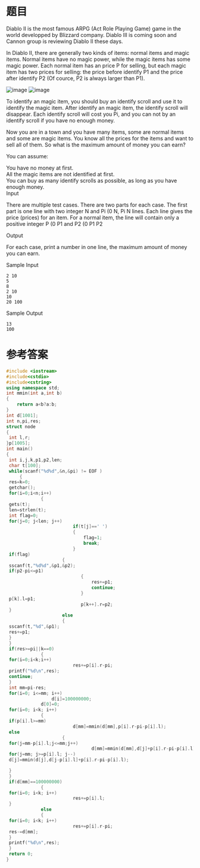 # 题目
Diablo II is the most famous ARPG (Act Role Playing Game) game in the world developped by Blizzard company. Diablo III is coming soon and Cannon group is reviewing Diablo II these days.

In Diablo II, there are generally two kinds of items: normal items and magic items. Normal items have no magic power, while the magic items has some magic power. Each normal item has an price P for selling, but each magic item has two prices for selling: the price before identify P1 and the price after identify P2 (Of cource, P2 is always larger than P1).

![image](https://user-images.githubusercontent.com/59190045/124579918-2c94dc00-de82-11eb-8800-4c8619e942dc.png)    ![image](https://user-images.githubusercontent.com/59190045/124579932-30c0f980-de82-11eb-93ec-1c2ceb0e6bd0.png)

To identify an magic item, you should buy an identify scroll and use it to identify the magic item. After identify an magic item, the identify scroll will disappear. Each identify scroll will cost you Pi, and you can not by an identify scroll if you have no enough money.

Now you are in a town and you have many items, some are normal items and some are magic items. You know all the prices for the items and want to sell all of them. So what is the maximum amount of money you can earn?

You can assume:

You have no money at first.<br>
All the magic items are not identified at first.<br>
You can buy as many identify scrolls as possible, as long as you have enough money.<br>
Input

There are multiple test cases. There are two parts for each case. The first part is one line with two integer N and Pi (0 N, Pi N lines. Each line gives the price (prices) for an item. For a normal item, the line will contain only a positive integer P (0 P1 and P2 (0 P1 P2

Output

For each case, print a number in one line, the maximum amount of money you can earn.

Sample Input
```
2 10
5
8
2 10
10
20 100
```
Sample Output
```
13
100
```
# 参考答案
```c++
#include <iostream>
#include<cstdio>
#include<cstring>
using namespace std;
int mmin(int a,int b)
{
	return a<b?a:b;
}
int d[1001];
int n,pi,res;
struct node
{
 int l,r;
}p[1005];
int main()
{
 int i,j,k,p1,p2,len;
 char t[100];
 while(scanf("%d%d",&n,&pi) != EOF )
	 {
 res=k=0;
 getchar();
 for(i=0;i<n;i++) 
			 {
 gets(t);
 len=strlen(t); 
 int flag=0;
 for(j=0; j<len; j++) 
						 if(t[j]==' ') 
						 {
							 flag=1; 
							 break; 
						 }
 if(flag) 
					 {
 sscanf(t,"%d%d",&p1,&p2);
 if(p2-pi<=p1) 
							{ 
								res+=p1; 
								continue; 
							} 
 p[k].l=p1; 
							p[k++].r=p2;
 }
					 else
					 {
 sscanf(t,"%d",&p1);
 res+=p1;
 }
 }
 if(res>=pi||k==0)
			 {
 for(i=0;i<k;i++) 
						 res+=p[i].r-pi;
 printf("%d\n",res);
 continue;
 }
 int mm=pi-res;
 for(i=0; i<=mm; i++)
				 d[i]=100000000; 
			 d[0]=0;
 for(i=0; i<k; i++)
			 {
 if(p[i].l>=mm) 
						 d[mm]=mmin(d[mm],p[i].r-pi-p[i].l);
 else
					 {
 for(j=mm-p[i].l;j<=mm;j++)
								d[mm]=mmin(d[mm],d[j]+p[i].r-pi-p[i].l);
 for(j=mm; j>=p[i].l; j--)
 d[j]=mmin(d[j],d[j-p[i].l]+p[i].r-pi-p[i].l);

 }
 }
 if(d[mm]==100000000)
			 {
 for(i=0; i<k; i++) 
						 res+=p[i].l;
 }
			 else
			 {
 for(i=0; i<k; i++) 
						 res+=p[i].r-pi;
 res-=d[mm];
 }
 printf("%d\n",res);
 }
 return 0;
}
